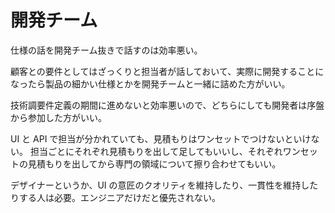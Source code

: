 # 開発チーム

仕様の話を開発チーム抜きで話すのは効率悪い。

顧客との要件としてはざっくりと担当者が話しておいて、実際に開発することになったら製品の細かい仕様とかを開発チームと一緒に詰めた方がいい。

技術調要件定義の期間に進めないと効率悪いので、どちらにしても開発者は序盤から参加した方がいい。

UI と API で担当が分かれていても、見積もりはワンセットでつけないといけない。
担当ごとにそれぞれ見積もりを出して足してもいいし、それぞれワンセットの見積もりを出してから専門の領域について擦り合わせてもいい。

デザイナーというか、UI の意匠のクオリティを維持したり、一貫性を維持したりする人は必要。エンジニアだけだと優先されない。
